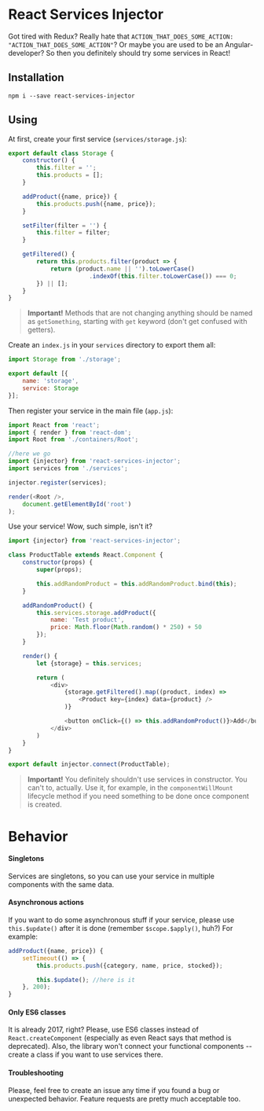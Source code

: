 React Services Injector
===================
Got tired with Redux? Really hate that `ACTION_THAT_DOES_SOME_ACTION: "ACTION_THAT_DOES_SOME_ACTION"`? Or maybe you are used to be an Angular-developer? So then you definitely should try some services in React!

Installation
-------------
`npm i --save react-services-injector`

Using
-------------
At first, create your first service (`services/storage.js`):
```javascript
export default class Storage {
    constructor() {
        this.filter = '';
        this.products = [];
    }

    addProduct({name, price}) {
        this.products.push({name, price});
    }

    setFilter(filter = '') {
        this.filter = filter;
    }

    getFiltered() {
        return this.products.filter(product => {
            return (product.name || '').toLowerCase()
                       .indexOf(this.filter.toLowerCase()) === 0;
        }) || [];
    }
}
```

> **Important!** Methods that are not changing anything should be named as `getSomething`, starting with `get` keyword (don't get confused with getters).

Create an `index.js` in your `services` directory to export them all:
```javascript
import Storage from './storage';

export default [{
    name: 'storage',
    service: Storage
}];
```

Then register your service in the main file (`app.js`):
```javascript
import React from 'react';
import { render } from 'react-dom';
import Root from './containers/Root';

//here we go
import {injector} from 'react-services-injector';
import services from './services';

injector.register(services);

render(<Root />,
    document.getElementById('root')
);
```

Use your service! Wow, such simple, isn't it?
```javascript
import {injector} from 'react-services-injector';

class ProductTable extends React.Component {
    constructor(props) {
        super(props);

        this.addRandomProduct = this.addRandomProduct.bind(this);
    }

    addRandomProduct() {
        this.services.storage.addProduct({
            name: 'Test product',
            price: Math.floor(Math.random() * 250) + 50
        });
    }

    render() {
        let {storage} = this.services;

        return (
            <div>
                {storage.getFiltered().map((product, index) =>
                    <Product key={index} data={product} />
                )}

                <button onClick={() => this.addRandomProduct()}>Add</button>
            </div>
        )
    }
}

export default injector.connect(ProductTable);
```

> **Important!** You definitely shouldn't use services in constructor. You can't to, actually. Use it, for example, in the `componentWillMount` lifecycle method if you need something to be done once component is created.

Behavior
===
#### Singletons
Services are singletons, so you can use your service in multiple components with the same data.

#### Asynchronous actions
If you want to do some asynchronous stuff if your service, please use `this.$update()` after it is done (remember `$scope.$apply()`, huh?) For example:
```javascript
addProduct({name, price}) {
	setTimeout(() => {
	    this.products.push({category, name, price, stocked});

	    this.$update(); //here is it
	}, 200);
}
```
#### Only ES6 classes
It is already 2017, right? Please, use ES6 classes instead of `React.createComponent` (especially as even React says that method is deprecated). Also, the library won't connect your functional components -- create a class if you want to use services there.

#### Troubleshooting
Please, feel free to create an issue any time if you found a bug or unexpected behavior.
Feature requests are pretty much acceptable too.
